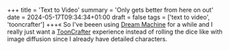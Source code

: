 +++
title = 'Text to Video'
summary = 'Only gets better from here on out'
date = 2024-05-17T09:34:34+01:00
draft = false
tags = ['text to video', 'tooncrafter']
+++«
So I've beeen using [Dream Machine]() for a while and I really just want a [ToonCrafter](https://doubiiu.github.io/projects/ToonCrafter/) experience instead of rolling the dice like with image diffusion since I already have detailed characters.
